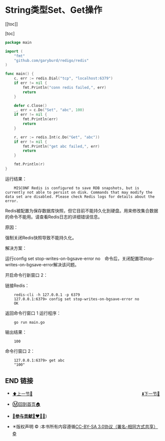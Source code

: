 # String类型Set、Get操作

[[toc]]

[toc]

```go
package main

import (
    "fmt"
    "github.com/garyburd/redigo/redis"
)

func main() {
    c, err := redis.Dial("tcp", "localhost:6379")
    if err != nil {
        fmt.Println("conn redis failed,", err)
        return
    }

    defer c.Close()
    _, err = c.Do("Set", "abc", 100)
    if err != nil {
        fmt.Println(err)
        return
    }

    r, err := redis.Int(c.Do("Get", "abc"))
    if err != nil {
        fmt.Println("get abc failed,", err)
        return
    }

    fmt.Println(r)
}
```

运行结果：

```
    MISCONF Redis is configured to save RDB snapshots, but is currently not able to persist on disk. Commands that may modify the data set are disabled. Please check Redis logs for details about the error.
```

Redis被配置为保存数据库快照，但它目前不能持久化到硬盘。用来修改集合数据的命令不能用。请查看Redis日志的详细错误信息。

原因：

强制关闭Redis快照导致不能持久化。

解决方案：

运行config set stop-writes-on-bgsave-error no　命令后，关闭配置项stop-writes-on-bgsave-error解决该问题。

开启命令行新窗口 2：

链接Redis：

```
    redis-cli -h 127.0.0.1 -p 6379
    127.0.0.1:6379> config set stop-writes-on-bgsave-error no
    OK
```

返回命令行窗口 1 运行程序：

```
    go run main.go
```

输出结果：

```
    100
```

命令行窗口 2：

```
    127.0.0.1:6379> get abc
    "100"
```

## END 链接
<ul><li><div><a href = '27.md' style='float:left'>⬆️上一节🔗</a><a href = '29.md' style='float: right'>⬇️下一节🔗</a></div></li></ul>

+ [Ⓜ️回到首页🏠](../README.md)

+ [**🫵参与贡献💞❤️‍🔥💖**](https://nsddd.top/archives/contributors))

+ ✴️版权声明 &copy; :本书所有内容遵循[CC-BY-SA 3.0协议（署名-相同方式共享）&copy;](http://zh.wikipedia.org/wiki/Wikipedia:CC-by-sa-3.0协议文本) 

